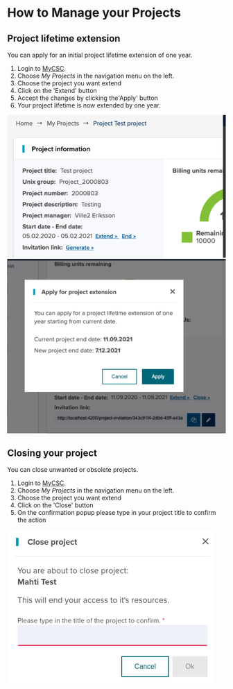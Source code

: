 # How to Manage your Projects

## Project lifetime extension

You can apply for an initial project lifetime extension of one year. 

1. Login to [MyCSC](http://my.csc.fi).
1. Choose _My Projects_ in the navigation menu on the left.
1. Choose the project you want extend
1. Click on the 'Extend' button
1. Accept the changes by clicking the'Apply' button
1. Your project lifetime is now extended by one year.


![](images/small/project_extension2.png)
![](images/small/project_extension1.png) 

## Closing your project

You can close unwanted or obsolete projects.

1. Login to [MyCSC](http://my.csc.fi).
1. Choose _My Projects_ in the navigation menu on the left.
1. Choose the project you want extend
1. Click on the 'Close' button
1. On the confirmation popup please type in your project title to confirm the action

![](images/small/project_close.png)
